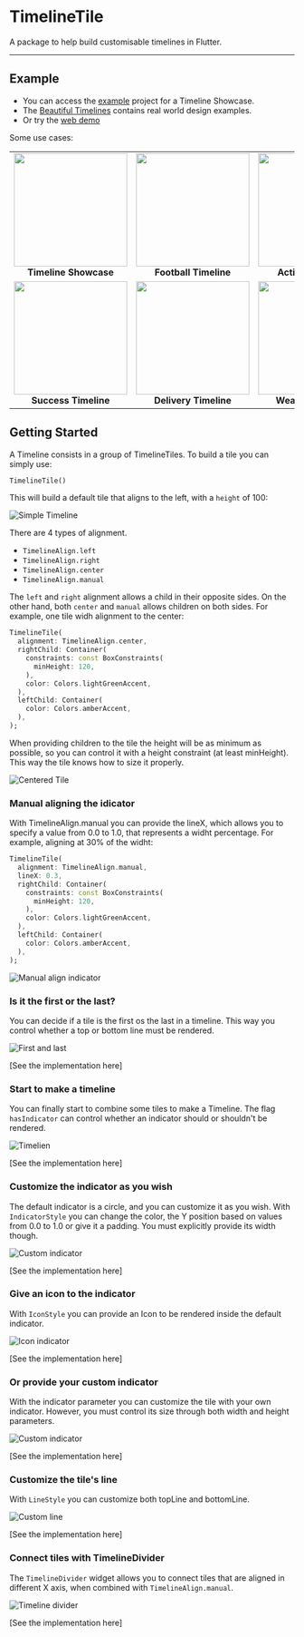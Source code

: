 # TimelineTile

A package to help build customisable timelines in Flutter.

---

## Example

- You can access the [example](https://github.com/JHBitencourt/timeline_tile/tree/master/example) project for a Timeline Showcase.
- The [Beautiful Timelines]() contains real world design examples.
- Or try the [web demo]()

Some use cases:

<div style="text-align: center">
    <table>
        <tr>
            <td style="text-align: center">
                <img src="https://raw.githubusercontent.com/JHBitencourt/timeline_tile/master/screenshots/gifs/showcase_timeline.gif" width="200"/>
      </br><b>Timeline Showcase</b>
            </td>            
            <td style="text-align: center">
                <img src="https://raw.githubusercontent.com/JHBitencourt/timeline_tile/master/screenshots/gifs/football_timeline.gif" width="200"/>
      </br><b>Football Timeline</b>
            </td>
            <td style="text-align: center">
                <img src="https://raw.githubusercontent.com/JHBitencourt/timeline_tile/master/screenshots/gifs/activity_timeline.gif" width="200"/>
      </br><b>Activity Timeline</b>
            </td>
        </tr>
        <tr>
            <td style="text-align: center">
                <img src="https://raw.githubusercontent.com/JHBitencourt/timeline_tile/master/screenshots/gifs/success_timeline.gif" width="200"/>
      </br><b>Success Timeline</b>
            </td>
            <td style="text-align: center">
                <img src="https://raw.githubusercontent.com/JHBitencourt/timeline_tile/master/screenshots/delivery_timeline.png" width="200"/>
  </br><b>Delivery Timeline</b>
            </td>
            <td style="text-align: center">
                <img src="https://raw.githubusercontent.com/JHBitencourt/timeline_tile/master/screenshots/weather_timeline.png" width="200"/>
  </br><b>Weather Timeline</b>
            </td>
        </tr>
    </table>
</div>

## Getting Started

A Timeline consists in a group of TimelineTiles. To build a tile you can simply use:

```dart
TimelineTile()
```

This will build a default tile that aligns to the left, with a `height` of 100:

![Simple Timeline](https://raw.githubusercontent.com/JHBitencourt/timeline_tile/master/screenshots/simple_timeline.png)

There are 4 types of alignment.
- `TimelineAlign.left`
- `TimelineAlign.right`
- `TimelineAlign.center`
- `TimelineAlign.manual`

The `left` and `right` alignment allows a child in their opposite sides. On the other hand, both `center` and `manual` allows children on both sides. For example, one tile widh alignment to the center:

```dart
TimelineTile(
  alignment: TimelineAlign.center,
  rightChild: Container(
    constraints: const BoxConstraints(
      minHeight: 120,
    ),
    color: Colors.lightGreenAccent,
  ),
  leftChild: Container(
    color: Colors.amberAccent,
  ),
);
```

When providing children to the tile the height will be as minimum as possible, so you can control it with a height constraint (at least minHeight). This way the tile knows how to size it properly.

![Centered Tile](https://raw.githubusercontent.com/JHBitencourt/timeline_tile/master/screenshots/centered_tile_with_children.png)

### Manual aligning the idicator

With TimelineAlign.manual you can provide the lineX, which allows you to specify a value from 0.0 to 1.0, that represents a widht percentage. For example, aligning at 30% of the widht:

```dart
TimelineTile(
  alignment: TimelineAlign.manual,
  lineX: 0.3,
  rightChild: Container(
    constraints: const BoxConstraints(
      minHeight: 120,
    ),
    color: Colors.lightGreenAccent,
  ),
  leftChild: Container(
    color: Colors.amberAccent,
  ),
);
```

![Manual align indicator](https://raw.githubusercontent.com/JHBitencourt/timeline_tile/master/screenshots/manual_align_indicator.png)

### Is it the first or the last?

You can decide if a tile is the first os the last in a timeline. This way you control whether a top or bottom line must be rendered.

![First and last](https://raw.githubusercontent.com/JHBitencourt/timeline_tile/master/screenshots/first_and_last.png)

[See the implementation here]

### Start to make a timeline

You can finally start to combine some tiles to make a Timeline. The flag `hasIndicator` can control whether an indicator should or shouldn't be rendered.

![Timelien](https://raw.githubusercontent.com/JHBitencourt/timeline_tile/master/screenshots/start_to_make_timeline.png)

[See the implementation here]

### Customize the indicator as you wish

The default indicator is a circle, and you can customize it as you wish. With `IndicatorStyle` you can change the color, the Y position based on values from 0.0 to 1.0 or give it a padding. You must explicitly provide its width though.

![Custom indicator](https://raw.githubusercontent.com/JHBitencourt/timeline_tile/master/screenshots/customize_indicator.png)

[See the implementation here]

### Give an icon to the indicator

With `IconStyle` you can provide an Icon to be rendered inside the default indicator.

![Icon indicator](https://raw.githubusercontent.com/JHBitencourt/timeline_tile/master/screenshots/indicator_icon.png)

[See the implementation here]

### Or provide your custom indicator

With the indicator parameter you can customize the tile with your own indicator. However, you must control its size through both width and height parameters.

![Custom indicator](https://raw.githubusercontent.com/JHBitencourt/timeline_tile/master/screenshots/custom_indicator.png)

[See the implementation here]

### Customize the tile's line

With `LineStyle` you can customize both topLine and bottomLine.

![Custom line](https://raw.githubusercontent.com/JHBitencourt/timeline_tile/master/screenshots/custom_line.png)

[See the implementation here]

### Connect tiles with TimelineDivider

The `TimelineDivider` widget allows you to connect tiles that are aligned in different X axis, when combined with `TimelineAlign.manual`.

![Timeline divider](https://raw.githubusercontent.com/JHBitencourt/timeline_tile/master/screenshots/timeline_divider.png)

[See the implementation here]
